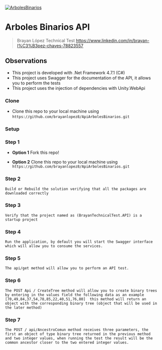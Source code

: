 <a href="www.linkedin.com/in/brayan-lópez-chaves-78823557"><img src="https://media.licdn.com/dms/image/C5603AQGplS3YeUyMsA/profile-displayphoto-shrink_200_200/0?e=1561593600&v=beta&t=EyD1Wqa5-vob3vLym-akjL3ultDtFgarkkbApsrMlxM" title="ArbolesBinarios" alt="ArbolesBinarios"></a>

# Arboles Binarios API

> Brayan López Technical Test
>https://www.linkedin.com/in/brayan-l%C3%B3pez-chaves-78823557
## Observations

- This project is developed with .Net Framework 4.7.1 (C#)
- This project uses Swagger for the documentation of the API, it allows you to perform the tests
- This project uses the injection of dependencies with Unity.WebApi

### Clone

- Clone this repo to your local machine using `https://github.com/brayanlopez8/ApiArbolesBinarios.git`

### Setup

### Step 1

- **Option 1**
    Fork this repo!

- **Option 2**
    Clone this repo to your local machine using `https://github.com/brayanlopez8/ApiArbolesBinarios.git`

### Step 2

	Build or Rebuild the solution verifying that all the packages are downloaded correctly

### Step 3

	Verify that the project named as (BrayanTechnicalTest.API) is a startup project

### Step 4

	Run the application, by default you will start the Swagger interface which will allow you to consume the services.

### Step 5

	The api/get method will allow you to perform an API test.

### Step 6
	The POST Api / CreateTree method will allow you to create binary trees by entering in the values field the following data as an example [70,49,84,37,54,78,85,22,40,51,76,80]  this method will return an object with the corresponding binary tree (object that will be used in the later method)

 ### Step 7
	The POST / api/AncestroComun method receives three parameters, the first an object of type binary tree returned in the previous method and two integer values, when running the test the result will be the common ancestor closer to the two entered integer values.